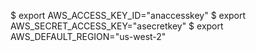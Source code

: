 $ export AWS_ACCESS_KEY_ID="anaccesskey"
$ export AWS_SECRET_ACCESS_KEY="asecretkey"
$ export AWS_DEFAULT_REGION="us-west-2"
